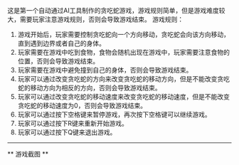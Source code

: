 这是第一个自动通过AI工具制作的贪吃蛇游戏，游戏规则简单，但是游戏难度较大，需要玩家注意游戏规则，否则会导致游戏结束。
游戏规则：
1. 游戏开始后，玩家需要控制贪吃蛇向一个方向移动，贪吃蛇会向该方向移动，直到遇到边界或者自己的身体。
2. 玩家需要在游戏中吃到食物，食物会随机出现在游戏中，玩家需要注意食物的位置，否则会导致游戏结束。
3. 玩家需要在游戏中避免撞到自己的身体，否则会导致游戏结束。
4. 玩家可以通过改变贪吃蛇的方向来改变贪吃蛇的移动方向，但是不能改变贪吃蛇的移动方向为相反的方向，否则会导致游戏结束。
5. 玩家可以通过改变贪吃蛇的移动速度来改变贪吃蛇的移动速度，但是不能改变贪吃蛇的移动速度为0，否则会导致游戏结束。
6. 玩家可以通过按下空格键来暂停游戏，再次按下空格键可以继续游戏。
7. 玩家可以通过按下R键来重新开始游戏。
8. 玩家可以通过按下Q键来退出游戏。
**       **    
** 游戏截图 **
